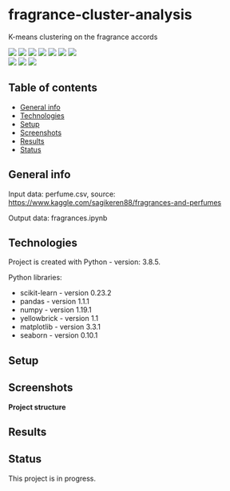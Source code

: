 # fragrance-cluster-analysis
K-means clustering on the fragrance accords

<img src="https://img.shields.io/badge/python-3.8.5 -brightgreen"> <img src='https://img.shields.io/badge/scikitlearn-0.23.2-blue'> <img src='https://img.shields.io/badge/pandas-1.1.1-blue'> <img src='https://img.shields.io/badge/numpy-1.19.1-blue'> <img src="https://img.shields.io/badge/yellowbrick-1.1 -blue"> <img src="https://img.shields.io/badge/matplotlib-3.3.1 -blue"> <img src="https://img.shields.io/badge/seaborn-0.10.1 -blue"> <br>
<img src="https://img.shields.io/badge/unsupervised-machine--learning-ff69b4"> <img src="https://img.shields.io/badge/cluster-analysis-ff69b4"> <img src="https://img.shields.io/badge/exploratory-data%20analysis-ff69b4">


## Table of contents
* [General info](#general-info)
* [Technologies](#technologies)
* [Setup](#setup)
* [Screenshots](#screenshots)
* [Results](#results)
* [Status](#status)

## General info

Input data: perfume.csv, source: https://www.kaggle.com/sagikeren88/fragrances-and-perfumes

Output data: fragrances.ipynb

## Technologies
Project is created with Python - version: 3.8.5.

Python libraries:
* scikit-learn - version 0.23.2
* pandas - version 1.1.1
* numpy - version 1.19.1
* yellowbrick - version 1.1
* matplotlib - version 3.3.1
* seaborn - version 0.10.1
  
## Setup

## Screenshots

**Project structure**

## Results

## Status
This project is in progress.
